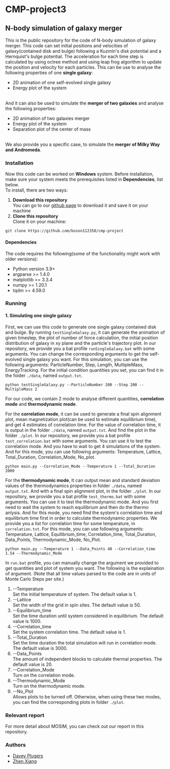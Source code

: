 # CMP-project3
## N-body simulation of galaxy merger
This is the public repository for the code of N-body simulation of galaxy merger. This code can set initial positions and velocities of galaxy(contained disk and bulge) following a Kuzmin's disk potential and a Hernquist's bulge potential. The acceleration for each time step is calculated by using octree method and using leap frog algorithm to update the position and velocity for each particles. This can be use to analyse the following properties of one **single galaxy**:
- 2D animation of one self-evolved single galaxy
- Energy plot of the system

<br/>And it can also be used to simulate the **merger of two galaxies** and analyse the following properties:
- 2D animation of two galaxies merger
- Energy plot of the system
- Separation plot of the center of mass

<br/>We also provide you a specific case, to simulate the **merger of Milky Way and Andromeda**.

### Installation
Now this code can be worked on **Windows** system. Before installation, make sure your system meets the prerequisites listed in **Dependencies**, list below.
<br/>To install, there are two ways:
1. **Download this repository**
<br/>You can go to our [github page](https://github.com/boson112358/cmp-project) to download it and save it on your machine
2. **Clone this repository**
<br/>Clone it on your machine:
```
git clone https://github.com/boson112358/cmp-project
```
#### Dependencies
The code requires the following(some of the functionality might work with older versions):
- Python version 3.9+
- argparse >= 1.4.0
- matplotlib >= 3.3.4
- numpy >= 1.20.1
- tqdm >= 4.59.0
### Running
#### 1. Simulating one single galaxy
First, we can use this code to generate one single galaxy contained disk and bulge. By running `testSingleGalaxy.py`, it can generate the animation of given timestep, the plot of number of force calculation, the initial position distribution of galaxy in xy plane and the particle's trajectory plot. In our repository, we provide you a bat profile `runSingleGalaxy.bat` with some arguments. You can change the corresponding arguments to get the self-evolved single galaxy you want. For this simulation, you can use the following arguments: ParticleNumber, Step, Length, MultipleMass, EnergyTracking. For the initial condition quantities you set, you can find it in the folder `./data`, named `output.txt`.

```
python testSingleGalaxy.py --ParticleNumber 200 --Step 200 --MultipleMass 2
```

For our code, we contain 2 mode to analyse different quantities, **correlation mode** and **thermodynamic mode**.

For the **correlation mode**, it can be used to generate a final spin alignment plot, mean magnetization plot(can be used to estimate equilibrium time), and get 4 estimates of correlation time. For the value of correlation time, it is output in the folder `./data`, named `output.txt`. And find the plot in the folder `./plot`.
In our repository, we provide you a bat profile `test_correlation.bat` with some arguments. You can use it to test the correlation mode. And you have to wait to get 4 simulations of the system. And for this mode, you can use following arguments: Temperature, Lattice, Total_Duration, Correlation_Mode, No_plot.
```
python main.py --Correlation_Mode --Temperature 1 --Total_Duration 2000
```

For the **thermodynamic mode**, It can output mean and standard deviation values of the thermodynamics properties in folder `./data`, named `output.txt`. And with a final spin alignment plot, in the folder `./plot`. In our repository, we provide you a bat profile `test_thermo.bat` with some arguments. You can use it to test the thermodynamic mode. And you first need to wait the system to reach equilibrium and then do the thermo anlysis. And for this mode, you need find the system's correlation time and equilibrium time first in order to calculate thermodynamic properties. We provide you a list for correlation time for some temperature, in `correlation.txt`. For this mode, you can use following arguments: Temperature, Lattice, Equilibrium_time, Correlation_time, Total_Duration, Data_Points, Thermodynamic_Mode, No_Plot.
```
python main.py --Temperature 1 --Data_Points 40 --Correlation_time 1.54 --Thermodynamic_Mode
```

In `run.bat` profile, you can manually change the argument we provided to get quantities and plot of system you want. The following is the explaination of argument. (Note that all time values parsed to the code are in units of Monte Carlo Steps per site.)
1. --Temperature
<br/>Set the initial temperature of system. The default value is 1.
2. --Lattice
<br/>Set the width of the grid in spin sites. The default value is 50.
3. --Equilibrium_time
<br/>Set the time duration until system considered in equilibrium. The default value is 1000.
4. --Correlation_time
<br/>Set the system correlation time. The default value is 1.
5. --Total_Duration
<br/>Set the time duration the total simulation will run in correlation mode. The default value is 3000.
6. --Data_Points
<br/>The amount of independent blocks to calculate thermal properties. The default value is 20.
7. --Correlation_Mode
<br/>Turn on the correlation mode.
8. --Thermodynamic_Mode
<br/>Turn on the thermodynamic mode. 
9. --No_Plot
<br/>Allows plots to be turned off. Otherwise, when using these two modes, you can find the corresponding plots in folder `./plot`.
### Relevant report
For more detail about MOSIM, you can check out our report in this repository.
### Authors
- [Davey Plugers](https://github.com/DaveyPlugers)
- [Zhen Xiang](https://github.com/boson112358)
